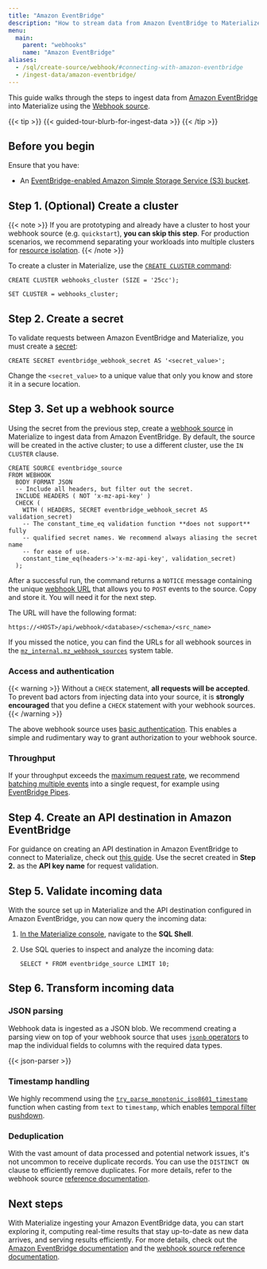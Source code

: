 ```yaml
---
title: "Amazon EventBridge"
description: "How to stream data from Amazon EventBridge to Materialize using webhooks"
menu:
  main:
    parent: "webhooks"
    name: "Amazon EventBridge"
aliases:
  - /sql/create-source/webhook/#connecting-with-amazon-eventbridge
  - /ingest-data/amazon-eventbridge/
---
```


This guide walks through the steps to ingest data from [Amazon EventBridge](https://aws.amazon.com/eventbridge/)
into Materialize using the [Webhook source](/sql/create-source/webhook/).

{{< tip >}}
{{< guided-tour-blurb-for-ingest-data >}}
{{< /tip >}}

## Before you begin

Ensure that you have:

- An [EventBridge-enabled Amazon Simple Storage Service (S3) bucket](https://docs.aws.amazon.com/AmazonS3/latest/user-guide/Welcome.html).

## Step 1. (Optional) Create a cluster

{{< note >}}
If you are prototyping and already have a cluster to host your webhook
source (e.g. `quickstart`), **you can skip this step**. For production
scenarios, we recommend separating your workloads into multiple clusters for
[resource isolation](https://materialize.com/docs/sql/create-cluster/#resource-isolation).
{{< /note >}}

To create a cluster in Materialize, use the [`CREATE CLUSTER` command](/sql/create-cluster):

```mzsql
CREATE CLUSTER webhooks_cluster (SIZE = '25cc');

SET CLUSTER = webhooks_cluster;
```

## Step 2. Create a secret

To validate requests between Amazon EventBridge and Materialize, you must create
a [secret](/sql/create-secret/):

```mzsql
CREATE SECRET eventbridge_webhook_secret AS '<secret_value>';
```

Change the `<secret_value>` to a unique value that only you know and store it in
a secure location.

## Step 3. Set up a webhook source

Using the secret from the previous step, create a [webhook source](/sql/create-source/webhook/)
in Materialize to ingest data from Amazon EventBridge. By default, the source
will be created in the active cluster; to use a different cluster, use the `IN
CLUSTER` clause.

```mzsql
CREATE SOURCE eventbridge_source
FROM WEBHOOK
  BODY FORMAT JSON
  -- Include all headers, but filter out the secret.
  INCLUDE HEADERS ( NOT 'x-mz-api-key' )
  CHECK (
    WITH ( HEADERS, SECRET eventbridge_webhook_secret AS validation_secret)
    -- The constant_time_eq validation function **does not support** fully
    -- qualified secret names. We recommend always aliasing the secret name
    -- for ease of use.
    constant_time_eq(headers->'x-mz-api-key', validation_secret)
  );
```

After a successful run, the command returns a `NOTICE` message containing the
unique [webhook URL](https://materialize.com/docs/sql/create-source/webhook/#webhook-url)
that allows you to `POST` events to the source. Copy and store it. You will need
it for the next step.

The URL will have the following format:

```
https://<HOST>/api/webhook/<database>/<schema>/<src_name>
```

If you missed the notice, you can find the URLs for all webhook sources in the
[`mz_internal.mz_webhook_sources`](https://materialize.com/docs/sql/system-catalog/mz_internal/#mz_webhook_sources)
system table.

### Access and authentication

{{< warning >}}
Without a `CHECK` statement, **all requests will be accepted**. To prevent bad
actors from injecting data into your source, it is **strongly encouraged** that
you define a `CHECK` statement with your webhook sources.
{{< /warning >}}

The above webhook source uses [basic authentication](https://developer.mozilla.org/en-US/docs/Web/HTTP/Authentication#basic_authentication_scheme).
This enables a simple and rudimentary way to grant authorization to your webhook source.

### Throughput

If your throughput exceeds the [maximum request rate](/sql/create-source/webhook/#request-limits),
we recommend [batching multiple events](/sql/create-source/webhook/#handling-batch-events)
into a single request, for example using [EventBridge Pipes](https://docs.aws.amazon.com/eventbridge/latest/userguide/eb-pipes-batching-concurrency.html).

## Step 4. Create an API destination in Amazon EventBridge

[//]: # "TODO(morsapaes) This needs to be broken down into instructions, same as
the other guides."

For guidance on creating an API destination in Amazon EventBridge to connect to
Materialize, check out [this guide](https://docs.aws.amazon.com/eventbridge/latest/userguide/eb-tutorial-datadog.html).
Use the secret created in **Step 2.** as the **API key name** for request
validation.

## Step 5. Validate incoming data

With the source set up in Materialize and the API destination configured in
Amazon EventBridge, you can now query the incoming data:

1. [In the Materialize console](/console/), navigate to
   the **SQL Shell**.

1. Use SQL queries to inspect and analyze the incoming data:

    ```mzsql
    SELECT * FROM eventbridge_source LIMIT 10;
    ```

## Step 6. Transform incoming data

### JSON parsing

Webhook data is ingested as a JSON blob. We recommend creating a parsing view on
top of your webhook source that uses [`jsonb` operators](https://materialize.com/docs/sql/types/jsonb/#operators)
to map the individual fields to columns with the required data types.

{{< json-parser >}}

### Timestamp handling

We highly recommend using the [`try_parse_monotonic_iso8601_timestamp`](/transform-data/patterns/temporal-filters/#temporal-filter-pushdown)
function when casting from `text` to `timestamp`, which enables [temporal filter
pushdown](https://materialize.com/docs/transform-data/patterns/temporal-filters/#temporal-filter-pushdown).

### Deduplication

With the vast amount of data processed and potential network issues, it's not
uncommon to receive duplicate records. You can use the `DISTINCT ON` clause to
efficiently remove duplicates. For more details, refer to the webhook source
[reference documentation](/sql/create-source/webhook/#handling-duplicated-and-partial-events).

## Next steps

With Materialize ingesting your Amazon EventBridge data, you can start exploring it,
computing real-time results that stay up-to-date as new data arrives, and
serving results efficiently. For more details, check out the
[Amazon EventBridge documentation](https://docs.aws.amazon.com/eventbridge/) and the
[webhook source reference documentation](/sql/create-source/webhook/).
